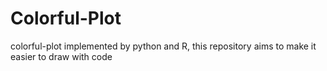 # Colorful-Plot
colorful-plot implemented by python and R, this repository aims to make it easier to draw with code
